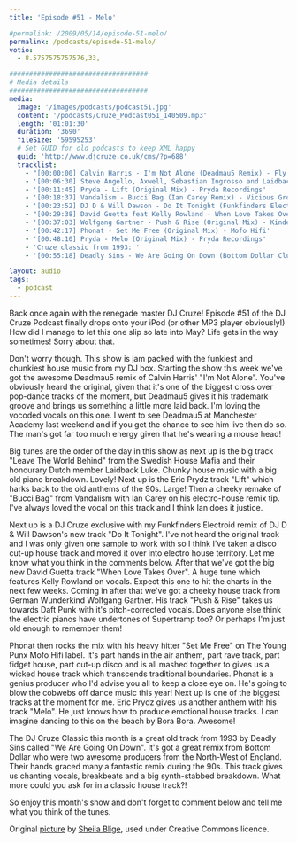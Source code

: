 ```yaml
---
title: 'Episode #51 - Melo'

#permalink: /2009/05/14/episode-51-melo/
permalink: /podcasts/episode-51-melo/
votio:
  - 8.5757575757576,33,

###################################
# Media details
###################################
media:
  image: '/images/podcasts/podcast51.jpg'
  content: '/podcasts/Cruze_Podcast051_140509.mp3'
  length: '01:01:30'
  duration: '3690'
  fileSize: '59595253'
  # Set GUID for old podcasts to keep XML happy
  guid: 'http://www.djcruze.co.uk/cms/?p=688'
  tracklist:
    - "[00:00:00] Calvin Harris - I'm Not Alone (Deadmau5 Remix) - Fly Eye Records"
    - '[00:06:30] Steve Angello, Axwell, Sebastian Ingrosso and Laidback Luke - Leave The World Behind (Original Mix) - Axtone Records'
    - '[00:11:45] Pryda - Lift (Original Mix) - Pryda Recordings'
    - '[00:18:37] Vandalism - Bucci Bag (Ian Carey Remix) - Vicious Grooves'
    - '[00:23:52] DJ D & Will Dawson - Do It Tonight (Funkfinders Electroid Remix) - Metrogroove Records'
    - "[00:29:38] David Guetta feat Kelly Rowland - When Love Takes Over (Electro Extended Mix) - F*** Me I'm Famous"
    - '[00:37:03] Wolfgang Gartner - Push & Rise (Original Mix) - Kindergarten'
    - '[00:42:17] Phonat - Set Me Free (Original Mix) - Mofo Hifi'
    - '[00:48:10] Pryda - Melo (Original Mix) - Pryda Recordings'
    - 'Cruze classic from 1993: '
    - '[00:55:18] Deadly Sins - We Are Going On Down (Bottom Dollar Club Mix) - Ffrreedom'

layout: audio
tags:
  - podcast
---
```


Back once again with the renegade master DJ Cruze! Episode #51 of the DJ Cruze Podcast finally drops onto your iPod (or other MP3 player obviously!) How did I manage to let this one slip so late into May? Life gets in the way sometimes! Sorry about that.

Don't worry though. This show is jam packed with the funkiest and chunkiest house music from my DJ box. Starting the show this week we've got the awesome Deadmau5 remix of Calvin Harris' "I'm Not Alone". You've obviously heard the original, given that it's one of the biggest cross over pop-dance tracks of the moment, but Deadmau5 gives it his trademark groove and brings us something a little more laid back. I'm loving the vocoded vocals on this one. I went to see Deadmau5 at Manchester Academy last weekend and if you get the chance to see him live then do so. The man's got far too much energy given that he's wearing a mouse head!

Big tunes are the order of the day in this show as next up is the big track "Leave The World Behind" from the Swedish House Mafia and their honourary Dutch member Laidback Luke. Chunky house music with a big old piano breakdown. Lovely! Next up is the Eric Prydz track "Lift" which harks back to the old anthems of the 90s. Large! Then a cheeky remake of "Bucci Bag" from Vandalism with Ian Carey on his electro-house remix tip. I've always loved the vocal on this track and I think Ian does it justice.

Next up is a DJ Cruze exclusive with my Funkfinders Electroid remix of DJ D & Will Dawson's new track "Do It Tonight". I've not heard the original track and I was only given one sample to work with so I think I've taken a disco cut-up house track and moved it over into electro house territory. Let me know what you think in the comments below. After that we've got the big new David Guetta track "When Love Takes Over". A huge tune which features Kelly Rowland on vocals. Expect this one to hit the charts in the next few weeks. Coming in after that we've got a cheeky house track from German Wunderkind Wolfgang Gartner. His track "Push & Rise" takes us towards Daft Punk with it's pitch-corrected vocals. Does anyone else think the electric pianos have undertones of Supertramp too? Or perhaps I'm just old enough to remember them!

Phonat then rocks the mix with his heavy hitter "Set Me Free" on The Young Punx Mofo Hifi label. It's part hands in the air anthem, part rave track, part fidget house, part cut-up disco and is all mashed together to gives us a wicked house track which transcends traditional boundaries. Phonat is a genius producer who I'd advise you all to keep a close eye on. He's going to blow the cobwebs off dance music this year! Next up is one of the biggest tracks at the moment for me. Eric Prydz gives us another anthem with his track "Melo". He just knows how to produce emotional house tracks. I can imagine dancing to this on the beach by Bora Bora. Awesome!

The DJ Cruze Classic this month is a great old track from 1993 by Deadly Sins called "We Are Going On Down". It's got a great remix from Bottom Dollar who were two awesome producers from the North-West of England. Their hands graced many a fantastic remix during the 90s. This track gives us chanting vocals, breakbeats and a big synth-stabbed breakdown. What more could you ask for in a classic house track?!

So enjoy this month's show and don't forget to comment below and tell me what you think of the tunes.

Original [picture][4] by [Sheila Blige][5], used under Creative Commons licence.

[1]: http://www.djcruze.co.uk/cms/wp-content/uploads/2009/05/podcast51.jpg
[2]: http://www.djcruze.co.uk/cms/wp-content/DownloadButton.gif
[3]: http://www.djcruzeaudio.co.uk/podcasts/Cruze_Podcast051_140509.mp3
[4]: http://www.flickr.com/photos/sheila_blige/3055725835/
[5]: http://www.flickr.com/photos/sheila_blige/
